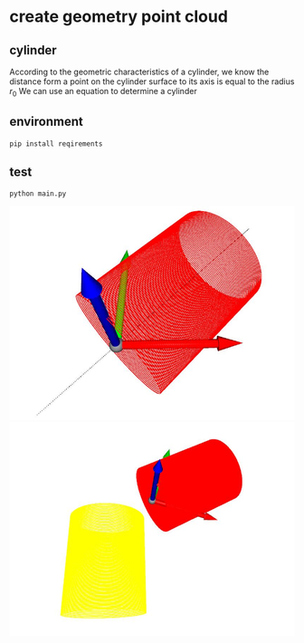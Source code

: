 # create geometry point cloud
## cylinder
According to the geometric characteristics of a cylinder, we know the distance form a point on the cylinder surface to its axis is equal to the radius $r_0$
We can use an equation to determine a cylinder





## environment
```bash
pip install reqirements
```
## test
```bash
python main.py
```
![image](./pictures/cyliner1.jpg)
![image](./pictures/cyliner2.jpg)
